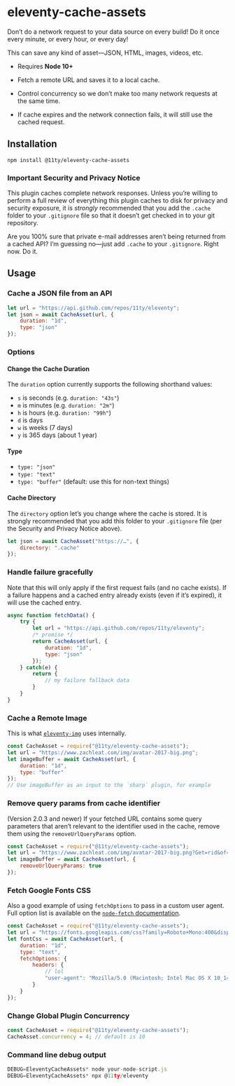 # eleventy-cache-assets

Don’t do a network request to your data source on every build! Do it once every minute, or every hour, or every day!

This can save any kind of asset—JSON, HTML, images, videos, etc.

* Requires **Node 10+**

* Fetch a remote URL and saves it to a local cache.
* Control concurrency so we don’t make too many network requests at the same time.
* If cache expires and the network connection fails, it will still use the cached request.

## Installation

```
npm install @11ty/eleventy-cache-assets
```

### Important Security and Privacy Notice

This plugin caches complete network responses. Unless you’re willing to perform a full review of everything this plugin caches to disk for privacy and security exposure, it is _strongly_ recommended that you add the `.cache` folder to your `.gitignore` file so that it doesn’t get checked in to your git repository.

Are you 100% sure that private e-mail addresses aren’t being returned from a cached API? I’m guessing no—just add `.cache` to your `.gitignore`. Right now. Do it.

## Usage

### Cache a JSON file from an API

```js
let url = "https://api.github.com/repos/11ty/eleventy";
let json = await CacheAsset(url, {
	duration: "1d",
	type: "json"
});
```

### Options

#### Change the Cache Duration

The `duration` option currently supports the following shorthand values:

* `s` is seconds (e.g. `duration: "43s"`)
* `m` is minutes (e.g. `duration: "2m"`)
* `h` is hours (e.g. `duration: "99h"`)
* `d` is days
* `w` is weeks (7 days)
* `y` is 365 days (about 1 year)

#### Type

* `type: "json"`
* `type: "text"`
* `type: "buffer"` (default: use this for non-text things)

#### Cache Directory

The `directory` option let’s you change where the cache is stored. It is strongly recommended that you add this folder to your `.gitignore` file (per the Security and Privacy Notice above).

```js
let json = await CacheAsset("https://…", {
	directory: ".cache"
});
```


### Handle failure gracefully

Note that this will only apply if the first request fails (and no cache exists). If a failure happens and a cached entry already exists (even if it’s expired), it will use the cached entry.

```js
async function fetchData() {
	try {
		let url = "https://api.github.com/repos/11ty/eleventy";
		/* promise */
		return CacheAsset(url, {
			duration: "1d",
			type: "json"
		});
	} catch(e) {
		return {
			// my failure fallback data
		}
	}
}
```

### Cache a Remote Image

This is what [`eleventy-img`](https://github.com/11ty/eleventy-img/) uses internally.

```js
const CacheAsset = require("@11ty/eleventy-cache-assets");
let url = "https://www.zachleat.com/img/avatar-2017-big.png";
let imageBuffer = await CacheAsset(url, {
	duration: "1d",
	type: "buffer"
});
// Use imageBuffer as an input to the `sharp` plugin, for example
```

### Remove query params from cache identifier

(Version 2.0.3 and newer) If your fetched URL contains some query parameters that aren’t relevant to the identifier used in the cache, remove them using the `removeUrlQueryParams` option.

```js
const CacheAsset = require("@11ty/eleventy-cache-assets");
let url = "https://www.zachleat.com/img/avatar-2017-big.png?Get=rid&of=these";
let imageBuffer = await CacheAsset(url, {
	removeUrlQueryParams: true
});
```

### Fetch Google Fonts CSS

Also a good example of using `fetchOptions` to pass in a custom user agent. Full option list is available on the [`node-fetch` documentation](https://www.npmjs.com/package/node-fetch#options).

```js
const CacheAsset = require("@11ty/eleventy-cache-assets");
let url = "https://fonts.googleapis.com/css?family=Roboto+Mono:400&display=swap";
let fontCss = await CacheAsset(url, {
	duration: "1d",
	type: "text",
	fetchOptions: {
		headers: {
			// lol
			"user-agent": "Mozilla/5.0 (Macintosh; Intel Mac OS X 10_14_5) AppleWebKit/537.36 (KHTML, like Gecko) Chrome/74.0.3729.169 Safari/537.36"
		}
	}
});
```

### Change Global Plugin Concurrency

```js
const CacheAsset = require("@11ty/eleventy-cache-assets");
CacheAsset.concurrency = 4; // default is 10
```

### Command line debug output

```js
DEBUG=EleventyCacheAssets* node your-node-script.js
DEBUG=EleventyCacheAssets* npx @11ty/eleventy
```

<!--
## Roadmap

* Add support for tiered asset requests, e.g. CSS requests background-images and web fonts, for example.

## Open Questions

* `flat-cache` save method seems to be synchronous, is there a better async one?
* Our cache stores raw buffers internally, which are pretty bloated compared to the original. Surely there is a more efficient way to do this. Maybe store the files in their original format.
-->
